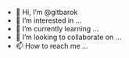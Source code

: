 - 👋 Hi, I’m @gitbarok
- 👀 I’m interested in ...
- 🌱 I’m currently learning ...
- 💞️ I’m looking to collaborate on ...
- 📫 How to reach me ...

<!---
gitbarok/gitbarok is a ✨ special ✨ repository because its `README.md` (this file) appears on your GitHub profile.
You can click the Preview link to take a look at your changes.
--->

